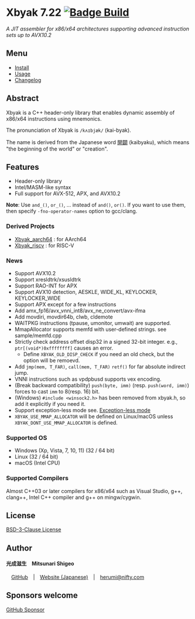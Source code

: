 
# Xbyak 7.22 [![Badge Build]][Build Status]

*A JIT assembler for x86/x64 architectures supporting advanced instruction sets up to AVX10.2*

## Menu

- [Install]
- [Usage]
- [Changelog]

## Abstract

Xbyak is a C++ header-only library that enables dynamic assembly of x86/x64 instructions using mnemonics.

The pronunciation of Xbyak is `/kʌɪbjæk/` (kai-byak).

The name is derived from the Japanese word [開闢](https://translate.google.com/?hl=ja&sl=ja&tl=en&text=%E9%96%8B%E9%97%A2&op=translate) (kaibyaku), which means "the beginning of the world" or "creation".

## Features
- Header-only library
- Intel/MASM-like syntax
- Full support for AVX-512, APX, and AVX10.2

**Note**:
Use `and_()`, `or_()`, ... instead of `and()`, `or()`.
If you want to use them, then specify `-fno-operator-names` option to gcc/clang.

### Derived Projects
- [Xbyak_aarch64](https://github.com/fujitsu/xbyak_aarch64/) : for AArch64
- [Xbyak_riscv](https://github.com/herumi/xbyak_riscv) : for RISC-V

### News

- Support AVX10.2
- Support xresldtrk/xsusldtrk
- Support RAO-INT for APX
- Support AVX10 detection, AESKLE, WIDE_KL, KEYLOCKER, KEYLOCKER_WIDE
- Support APX except for a few instructions
- Add amx_fp16/avx_vnni_int8/avx_ne_convert/avx-ifma
- Add movdiri, movdir64b, clwb, cldemote
- WAITPKG instructions (tpause, umonitor, umwait) are supported.
- MmapAllocator supports memfd with user-defined strings. see sample/memfd.cpp
- Strictly check address offset disp32 in a signed 32-bit integer. e.g., `ptr[(void*)0xffffffff]` causes an error.
  - Define `XBYAK_OLD_DISP_CHECK` if you need an old check, but the option will be remoevd.
- Add `jmp(mem, T_FAR)`, `call(mem, T_FAR)` `retf()` for far absolute indirect jump.
- VNNI instructions such as vpdpbusd supports vex encoding.
- (Break backward compatibility) `push(byte, imm)` (resp. `push(word, imm)`) forces to cast `imm` to 8(resp. 16) bit.
- (Windows) `#include <winsock2.h>` has been removed from xbyak.h, so add it explicitly if you need it.
- Support exception-less mode see. [Exception-less mode](#exception-less-mode)
- `XBYAK_USE_MMAP_ALLOCATOR` will be defined on Linux/macOS unless `XBYAK_DONT_USE_MMAP_ALLOCATOR` is defined.

### Supported OS

- Windows (Xp, Vista, 7, 10, 11) (32 / 64 bit)
- Linux (32 / 64 bit)
- macOS (Intel CPU)

### Supported Compilers

Almost C++03 or later compilers for x86/x64 such as Visual Studio, g++, clang++, Intel C++ compiler and g++ on mingw/cygwin.

## License

[BSD-3-Clause License](http://opensource.org/licenses/BSD-3-Clause)

## Author

#### 光成滋生 Mitsunari Shigeo
 [GitHub](https://github.com/herumi) | [Website (Japanese)](http://herumi.in.coocan.jp/) | [herumi@nifty.com](mailto:herumi@nifty.com)

## Sponsors welcome
[GitHub Sponsor](https://github.com/sponsors/herumi)

<!----------------------------------------------------------------------------->

[Badge Build]: https://github.com/herumi/xbyak/actions/workflows/main.yml/badge.svg
[Build Status]: https://github.com/herumi/xbyak/actions/workflows/main.yml

[License]: COPYRIGHT

[Changelog]: doc/changelog.md
[Install]: doc/install.md
[Usage]: doc/usage.md

